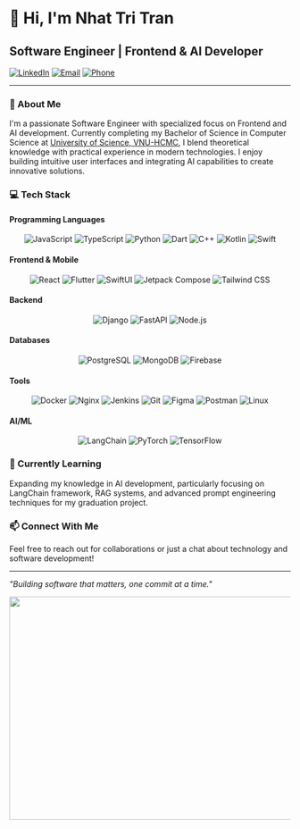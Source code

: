 # 👋 Hi, I'm Nhat Tri Tran

## Software Engineer | Frontend & AI Developer

[![LinkedIn](https://img.shields.io/badge/LinkedIn-Connect-blue?style=flat-square&logo=linkedin)](https://linkedin.com/in/nhattri/)
[![Email](https://img.shields.io/badge/Email-Contact-red?style=flat-square&logo=gmail)](mailto:nhattri2904@gmail.com)
[![Phone](https://img.shields.io/badge/Phone-%2B84_348454705-green?style=flat-square&logo=whatsapp)](tel:+84348454705)

---

### 🚀 About Me

I'm a passionate Software Engineer with specialized focus on Frontend and AI development. Currently completing my Bachelor of Science in Computer Science at 
[University of Science, VNU-HCMC](https://hcmus.edu.vn/), I blend theoretical knowledge with practical experience in modern technologies. I enjoy building intuitive user interfaces and integrating AI capabilities to create innovative solutions.

### 💻 Tech Stack
#### Programming Languages
<div align="center">
  
  <!-- Programming Languages -->
  <img src="https://img.shields.io/badge/JavaScript-F7DF1E?style=for-the-badge&logo=javascript&logoColor=black" alt="JavaScript" />
  <img src="https://img.shields.io/badge/TypeScript-3178C6?style=for-the-badge&logo=typescript&logoColor=white" alt="TypeScript" />
  <img src="https://img.shields.io/badge/Python-3776AB?style=for-the-badge&logo=python&logoColor=white" alt="Python" />
  <img src="https://img.shields.io/badge/Dart-0175C2?style=for-the-badge&logo=dart&logoColor=white" alt="Dart" />
  <img src="https://img.shields.io/badge/C++-00599C?style=for-the-badge&logo=cplusplus&logoColor=white" alt="C++" />
  <img src="https://img.shields.io/badge/Kotlin-7F52FF?style=for-the-badge&logo=kotlin&logoColor=white" alt="Kotlin" />
  <img src="https://img.shields.io/badge/Swift-FA7343?style=for-the-badge&logo=swift&logoColor=white" alt="Swift" />
</div>

#### Frontend & Mobile
<div align="center">
  <!-- Frontend -->
  <img src="https://img.shields.io/badge/React-61DAFB?style=for-the-badge&logo=react&logoColor=black" alt="React" />
  <img src="https://img.shields.io/badge/Flutter-02569B?style=for-the-badge&logo=flutter&logoColor=white" alt="Flutter" />
  <img src="https://img.shields.io/badge/SwiftUI-FA7343?style=for-the-badge&logo=swift&logoColor=white" alt="SwiftUI" />
  <img src="https://img.shields.io/badge/Jetpack_Compose-4285F4?style=for-the-badge&logo=android&logoColor=white" alt="Jetpack Compose" />
  <img src="https://img.shields.io/badge/Tailwind_CSS-38B2AC?style=for-the-badge&logo=tailwind-css&logoColor=white" alt="Tailwind CSS" />
</div>

#### Backend
<div align="center">
  <!-- Backend -->
  <img src="https://img.shields.io/badge/Django-092E20?style=for-the-badge&logo=django&logoColor=white" alt="Django" />
  <img src="https://img.shields.io/badge/FastAPI-009688?style=for-the-badge&logo=fastapi&logoColor=white" alt="FastAPI" />
  <img src="https://img.shields.io/badge/Node.js-339933?style=for-the-badge&logo=nodedotjs&logoColor=white" alt="Node.js" />
</div>

#### Databases
<div align="center">
  <!-- Database -->
  <img src="https://img.shields.io/badge/PostgreSQL-4169E1?style=for-the-badge&logo=postgresql&logoColor=white" alt="PostgreSQL" />
  <img src="https://img.shields.io/badge/MongoDB-47A248?style=for-the-badge&logo=mongodb&logoColor=white" alt="MongoDB" />
  <img src="https://img.shields.io/badge/Firebase-FFCA28?style=for-the-badge&logo=firebase&logoColor=black" alt="Firebase" />
</div>

#### Tools
<div align="center">
  <!-- Tools -->
  <img src="https://img.shields.io/badge/Docker-2496ED?style=for-the-badge&logo=docker&logoColor=white" alt="Docker" />
  <img src="https://img.shields.io/badge/Nginx-009639?style=for-the-badge&logo=nginx&logoColor=white" alt="Nginx" />
  <img src="https://img.shields.io/badge/Jenkins-D24939?style=for-the-badge&logo=jenkins&logoColor=white" alt="Jenkins" />
  <img src="https://img.shields.io/badge/Git-F05032?style=for-the-badge&logo=git&logoColor=white" alt="Git" />
  <img src="https://img.shields.io/badge/Figma-F24E1E?style=for-the-badge&logo=figma&logoColor=white" alt="Figma" />
  <img src="https://img.shields.io/badge/Postman-FF6C37?style=for-the-badge&logo=postman&logoColor=white" alt="Postman" />
  <img src="https://img.shields.io/badge/Linux-FCC624?style=for-the-badge&logo=linux&logoColor=black" alt="Linux" />
</div>

#### AI/ML
<div align="center">
  <!-- AI/ML -->
  <img src="https://img.shields.io/badge/LangChain-3178C6?style=for-the-badge&logoColor=white" alt="LangChain" />
  <img src="https://img.shields.io/badge/PyTorch-EE4C2C?style=for-the-badge&logo=pytorch&logoColor=white" alt="PyTorch" />
  <img src="https://img.shields.io/badge/TensorFlow-FF6F00?style=for-the-badge&logo=tensorflow&logoColor=white" alt="TensorFlow" />

</div>

<!-- ### 🔭 Experience

- **Software Engineer Intern** at **Bosch Global Software Technologies** (2024)
  Developed a web application with ReactJS, Tailwind CSS, Django, and Azure with SSO authentication

- **Mobile Developer** at **Doczy Solutions** (2022-2023)
  Built Media Editor app using Flutter with Bloc architecture and FFmpeg integration

### 🌟 Featured Projects

- **Intellab** - AI-powered learning platform with LangChain multi-agents and RAG
- **Crypto Tracker** - SwiftUI app with Combine and CoreData for cryptocurrency tracking
- **CanteenUS** - Node.js and React Native canteen management solution
- **Pomodoro With Me** - Flutter productivity app with Firebase integration -->

### 🌱 Currently Learning

Expanding my knowledge in AI development, particularly focusing on LangChain framework, RAG systems, and advanced prompt engineering techniques for my graduation project.

### 📫 Connect With Me

Feel free to reach out for collaborations or just a chat about technology and software development!

---

_"Building software that matters, one commit at a time."_

<p align="center">
  <img width="600" height="400" src="https://user-images.githubusercontent.com/90992993/201685483-720e90c8-775a-4d28-8ba1-5d5ac1b9af3f.gif">
</p>

